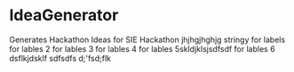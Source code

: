 # IdeaGenerator
Generates Hackathon Ideas for SIE Hackathon
jhjhgjhghjg
stringy
for labels
for lables 2
for lables 3
for lables 4
for lables 5skldjklsjsdfsdf
for lables 6
dsflkjdsklf
sdfsdfs
d;'fsd;flk
